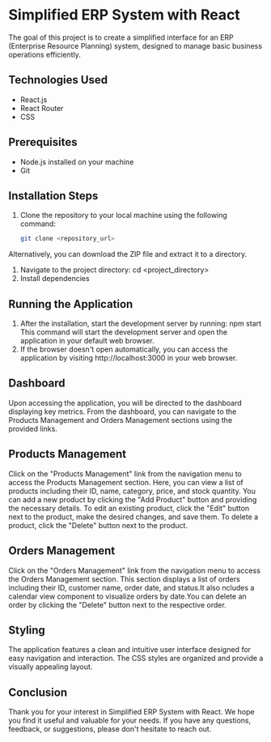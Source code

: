 #  Simplified ERP System with React
The goal of this project is to create a simplified interface for an ERP (Enterprise Resource Planning) system, designed to manage basic business operations efficiently.

## Technologies Used
- React.js
- React Router
- CSS

## Prerequisites
- Node.js installed on your machine
- Git 

## Installation Steps
1. Clone the repository to your local machine using the following command:
   ```bash
   git clone <repository_url>

Alternatively, you can download the ZIP file and extract it to a directory.
1. Navigate to the project directory:
    cd <project_directory>
2. Install dependencies

## Running the Application
1. After the installation, start the development server by running: 
 npm start
 This command will start the development server and open the application in your default web browser.
2. If the browser doesn't open automatically, you can access the application by visiting http://localhost:3000 in your web browser.

## Dashboard
Upon accessing the application, you will be directed to the dashboard displaying key metrics.
From the dashboard, you can navigate to the Products Management and Orders Management sections using the provided links.

## Products Management
Click on the "Products Management" link from the navigation menu to access the Products Management section.
Here, you can view a list of products including their ID, name, category, price, and stock quantity.
You can add a new product by clicking the "Add Product" button and providing the necessary details.
To edit an existing product, click the "Edit" button next to the product, make the desired changes, and save them.
To delete a product, click the "Delete" button next to the product.

## Orders Management
Click on the "Orders Management" link from the navigation menu to access the Orders Management section.
This section displays a list of orders including their ID, customer name, order date, and status.It also ncludes a calendar view component to visualize orders by date.You can delete an order by clicking the "Delete" button next to the respective order.

## Styling
The application features a clean and intuitive user interface designed for easy navigation and interaction.
The CSS styles are organized and provide a visually appealing layout.

## Conclusion

Thank you for your interest in Simplified ERP System with React. We hope you find it useful and valuable for your needs. If you have any questions, feedback, or suggestions, please don't hesitate to reach out.

     

